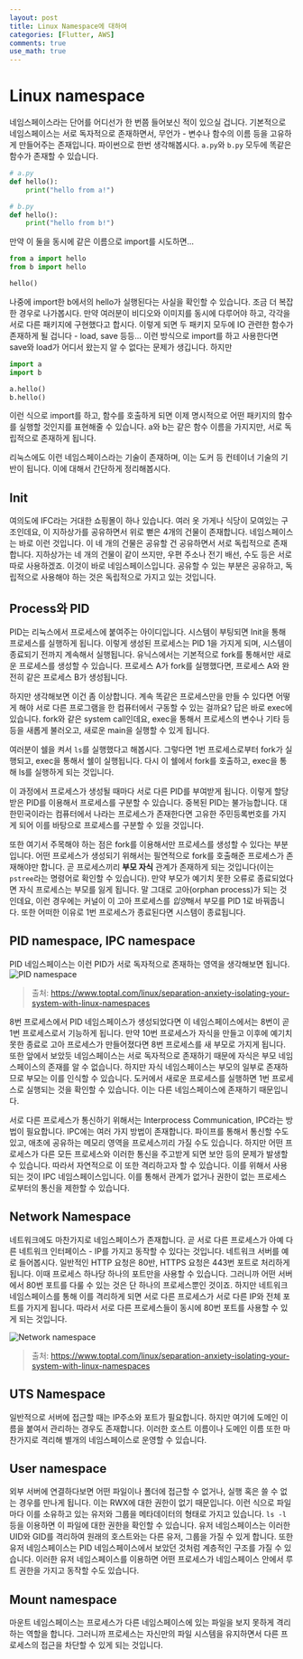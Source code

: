 ```yaml
---
layout: post
title: Linux Namespace에 대하여
categories: [Flutter, AWS]
comments: true
use_math: true
---
```


# Linux namespace

네임스페이스라는 단어를 어디선가 한 번쯤 들어보신 적이 있으실 겁니다. 기본적으로 네임스페이스는 서로 독자적으로 존재하면서, 무언가 - 변수나 함수의 이름 등을 고유하게 만들어주는 존재입니다. 파이썬으로 한번 생각해봅시다. `a.py`와 `b.py` 모두에 똑같은 함수가 존재할 수 있습니다.

```python
# a.py
def hello():
    print("hello from a!")
```

```python
# b.py
def hello():
    print("hello from b!")
```

만약 이 둘을 동시에 같은 이름으로 import를 시도하면...

```python
from a import hello
from b import hello

hello()
```

나중에 import한 b에서의 hello가 실행된다는 사실을 확인할 수 있습니다. 조금 더 복잡한 경우로 나가봅시다. 만약 여러분이 비디오와 이미지를 동시에 다루어야 하고, 각각을 서로 다른 패키지에 구현했다고 합시다. 이렇게 되면 두 패키지 모두에 IO 관련한 함수가 존재하게 될 겁니다 - load, save 등등... 이런 방식으로 import를 하고 사용한다면 save와 load가 어디서 왔는지 알 수 없다는 문제가 생깁니다. 하지만

```python
import a
import b

a.hello()
b.hello()
```

이런 식으로 import를 하고, 함수를 호출하게 되면 이제 명시적으로 어떤 패키지의 함수를 실행할 것인지를 표현해줄 수 있습니다. a와 b는 같은 함수 이름을 가지지만, 서로 독립적으로 존재하게 됩니다.

리눅스에도 이런 네임스페이스라는 기술이 존재하며, 이는 도커 등 컨테이너 기술의 기반이 됩니다. 이에 대해서 간단하게 정리해봅시다.

## Init

여의도에 IFC라는 거대한 쇼핑몰이 하나 있습니다. 여러 옷 가게나 식당이 모여있는 구조인데요, 이 지하상가를 공유하면서 위로 뻗은 4개의 건물이 존재합니다. 네임스페이스는 바로 이런 것입니다. 이 네 개의 건물은 공유할 건 공유하면서 서로 독립적으로 존재합니다. 지하상가는 네 개의 건물이 같이 쓰지만, 우편 주소나 전기 배선, 수도 등은 서로 따로 사용하겠죠. 이것이 바로 네임스페이스입니다. 공유할 수 있는 부분은 공유하고, 독립적으로 사용해야 하는 것은 독립적으로 가지고 있는 것입니다.

## Process와 PID

PID는 리눅스에서 프로세스에 붙여주는 아이디입니다. 시스템이 부팅되면 Init을 통해 프로세스를 실행하게 됩니다. 이렇게 생성된 프로세스는 PID 1을 가지게 되며, 시스템이 종료되기 전까지 계속해서 실행됩니다. 유닉스에서는 기본적으로 fork를 통해서만 새로운 프로세스를 생성할 수 있습니다. 프로세스 A가 fork를 실행했다면, 프로세스 A와 완전히 같은 프로세스 B가 생성됩니다.

하지만 생각해보면 이건 좀 이상합니다. 계속 똑같은 프로세스만을 만들 수 있다면 어떻게 해야 서로 다른 프로그램을 한 컴퓨터에서 구동할 수 있는 걸까요? 답은 바로 exec에 있습니다. fork와 같은 system call인데요, exec을 통해서 프로세스의 변수나 기타 등등을 새롭게 불러오고, 새로운 main을 실행할 수 있게 됩니다.

여러분이 쉘을 켜서 `ls`를 실행했다고 해봅시다. 그렇다면 1번 프로세스로부터 fork가 실행되고, exec을 통해서 쉘이 실행됩니다. 다시 이 쉘에서 fork를 호출하고, exec을 통해 ls를 실행하게 되는 것입니다.

이 과정에서 프로세스가 생성될 때마다 서로 다른 PID를 부여받게 됩니다. 이렇게 할당받은 PID를 이용해서 프로세스를 구분할 수 있습니다. 중복된 PID는 불가능합니다. 대한민국이라는 컴퓨터에서 나라는 프로세스가 존재한다면 고유한 주민등록번호를 가지게 되어 이를 바탕으로 프로세스를 구분할 수 있을 것입니다.

또한 여기서 주목해야 하는 점은 fork를 이용해서만 프로세스를 생성할 수 있다는 부분입니다. 어떤 프로세스가 생성되기 위해서는 필연적으로 fork를 호출해준 프로세스가 존재해야만 합니다. 곧 프로세스끼리 **부모 자식** 관계가 존재하게 되는 것입니다(이는 `pstree`라는 명령어로 확인할 수 있습니다). 만약 부모가 예기치 못한 오류로 종료되었다면 자식 프로세스는 부모를 잃게 됩니다. 말 그대로 고아(orphan process)가 되는 것인데요, 이런 경우에는 커널이 이 고아 프로세스를 *입양*해서 부모를 PID 1로 바꿔줍니다. 또한 어떠한 이유로 1번 프로세스가 종료된다면 시스템이 종료됩니다.

## PID namespace, IPC namespace

PID 네임스페이스는 이런 PID가 서로 독자적으로 존재하는 영역을 생각해보면 됩니다.
![PID namespace](https://uploads.toptal.io/blog/image/674/toptal-blog-image-1416487554032.png)
> 출처: https://www.toptal.com/linux/separation-anxiety-isolating-your-system-with-linux-namespaces

8번 프로세스에서 PID 네임스페이스가 생성되었다면 이 네임스페이스에서는 8번이 곧 1번 프로세스로서 기능하게 됩니다. 만약 10번 프로세스가 자식을 만들고 이후에 예기치 못한 종료로 고아 프로세스가 만들어졌다면 8번 프로세스를 새 부모로 가지게 됩니다. 또한 앞에서 보았듯 네임스페이스는 서로 독자적으로 존재하기 때문에 자식은 부모 네임스페이스의 존재를 알 수 없습니다. 하지만 자식 네임스페이스는 부모의 일부로 존재하므로 부모는 이를 인식할 수 있습니다. 도커에서 새로운 프로세스를 실행하면 1번 프로세스로 실행되는 것을 확인할 수 있습니다. 이는 다른 네임스페이스에 존재하기 때문입니다.

서로 다른 프로세스가 통신하기 위해서는 Interprocess Communication, IPC라는 방법이 필요합니다. IPC에는 여러 가지 방법이 존재합니다. 파이프를 통해서 통신할 수도 있고, 애초에 공유하는 메모리 영역을 프로세스끼리 가질 수도 있습니다. 하지만 어떤 프로세스가 다른 모든 프로세스와 이러한 통신을 주고받게 되면 보안 등의 문제가 발생할 수 있습니다. 따라서 자연적으로 이 또한 격리하고자 할 수 있습니다. 이를 위해서 사용되는 것이 IPC 네임스페이스입니다. 이를 통해서 관계가 없거나 권한이 없는 프로세스로부터의 통신을 제한할 수 있습니다.

## Network Namespace

네트워크에도 마찬가지로 네임스페이스가 존재합니다. 곧 서로 다른 프로세스가 아예 다른 네트워크 인터페이스 - IP를 가지고 동작할 수 있다는 것입니다. 네트워크 서버를 예로 들어봅시다. 일반적인 HTTP 요청은 80반, HTTPS 요청은 443번 포트로 처리하게 됩니다. 이때 프로세스 하나당 하나의 포트만을 사용할 수 있습니다. 그러니까 어떤 서버에서 80번 포트를 다룰 수 있는 것은 단 하나의 프로세스뿐인 것이죠. 하지만 네트워크 네임스페이스를 통해 이를 격리하게 되면 서로 다른 프로세스가 서로 다른 IP와 전체 포트를 가지게 됩니다. 따라서 서로 다른 프로세스들이 동시에 80번 포트를 사용할 수 있게 되는 것입니다.

![Network namespace](https://uploads.toptal.io/blog/image/675/toptal-blog-image-1416487605202.png)
> 출처: https://www.toptal.com/linux/separation-anxiety-isolating-your-system-with-linux-namespaces

## UTS Namespace

일반적으로 서버에 접근할 때는 IP주소와 포트가 필요합니다. 하지만 여기에 도메인 이름을 붙여서 관리하는 경우도 존재합니다. 이러한 호스트 이름이나 도메인 이름 또한 마찬가지로 격리해 별개의 네임스페이스로 운영할 수 있습니다.

## User namespace

외부 서버에 연결하다보면 어떤 파일이나 폴더에 접근할 수 없거나, 실행 혹은 쓸 수 없는 경우를 만나게 됩니다. 이는 RWX에 대한 권한이 없기 때문입니다. 이런 식으로 파일마다 이를 소유하고 있는 유저와 그룹을 메타데이터의 형태로 가지고 있습니다. `ls -l` 등을 이용하면 이 파일에 대한 권한을 확인할 수 있습니다. 유저 네임스페이스는 이러한 UID와 GID를 격리하여 원래의 호스트와는 다른 유저, 그룹을 가질 수 있게 합니다. 또한 유저 네임스페이스는 PID 네임스페이스에서 보았던 것처럼 계층적인 구조를 가질 수 있습니다. 이러한 유저 네임스페이스를 이용하면 어떤 프로세스가 네임스페이스 안에서 루트 권한을 가지고 동작할 수도 있습니다.

## Mount namespace

마운트 네임스페이스는 프로세스가 다른 네임스페이스에 있는 파일을 보지 못하게 격리하는 역할을 합니다. 그러니까 프로세스는 자신만의 파일 시스템을 유지하면서 다른 프로세스의 접근을 차단할 수 있게 되는 것입니다.

